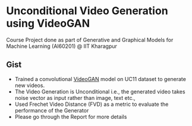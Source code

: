 # Unconditional Video Generation using VideoGAN

Course Project done as part of Generative and Graphical Models for Machine Learning (AI60201) @ IIT Kharagpur

## Gist

* Trained a convolutional [VideoGAN](https://www.cs.columbia.edu/~vondrick/tinyvideo/paper.pdf) model on UC11 dataset to generate new videos.
* The Video Generation is Unconditional i.e., the generated video takes noise vector as input rather than image, text etc.,
* Used Frechet Video Distance (FVD) as a metric to evaluate the performance of the Generator
* Please go through the Report for more details
